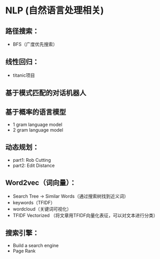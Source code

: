 # NLP (自然语言处理相关)

## 路径搜索：
 
 - BFS（广度优先搜索）

## 线性回归：
 
 - titanic项目

## 基于模式匹配的对话机器人

## 基于概率的语言模型
 
 - 1 gram language model
 - 2 gram language model

## 动态规划：

 - part1: Rob Cutting
 - part2: Edit Distance

## Word2vec（词向量）：

- Search Tree -> Similar Words（通过搜索树找到近义词）
- keywords（TFIDF）
- wordcloud（关键词可视化）
- TFIDF Vectorized （将文章用TFIDF向量化表征，可以对文本进行分类）

## 搜索引擎：

- Build a search engine
- Page Rank
